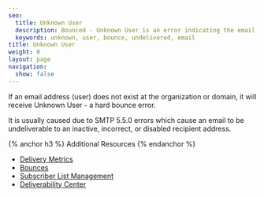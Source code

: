 ```yaml
---
seo:
  title: Unknown User
  description: Bounced - Unknown User is an error indicating the email address does not exist.
  keywords: unknown, user, bounce, undelivered, email
title: Unknown User
weight: 0
layout: page
navigation:
  show: false
---
```


If an email address (user) does not exist at the organization or domain, it will receive Unknown User - a hard bounce error.

It is usually caused due to SMTP 5.5.0 errors which cause an email to be undeliverable to an inactive, incorrect, or disabled recipient address.

{% anchor h3 %}
Additional Resources
{% endanchor %}

* [Delivery Metrics]({{root_url}}/User_Guide/Statistics/index.html)
* [Bounces]({{root_url}}/Glossary/bounces.html)
* [Subscriber List Management]({{root_url}}/Glossary/subscriber_list_management.html)
* [Deliverability Center](https://sendgrid.com/deliverabilitycenter)
